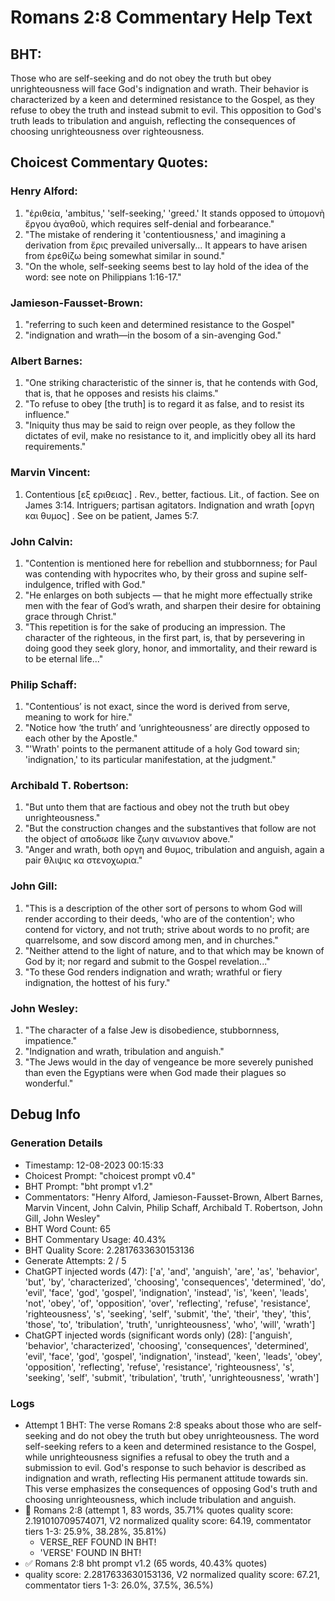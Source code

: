 # Romans 2:8 Commentary Help Text

## BHT:
Those who are self-seeking and do not obey the truth but obey unrighteousness will face God's indignation and wrath. Their behavior is characterized by a keen and determined resistance to the Gospel, as they refuse to obey the truth and instead submit to evil. This opposition to God's truth leads to tribulation and anguish, reflecting the consequences of choosing unrighteousness over righteousness.

## Choicest Commentary Quotes:
### Henry Alford:
1. "ἐριθεία, 'ambitus,' 'self-seeking,' 'greed.' It stands opposed to ὑπομονὴ ἔργου ἀγαθοῦ, which requires self-denial and forbearance."
2. "The mistake of rendering it 'contentiousness,' and imagining a derivation from ἔρις prevailed universally... It appears to have arisen from ἐρεθίζω being somewhat similar in sound."
3. "On the whole, self-seeking seems best to lay hold of the idea of the word: see note on Philippians 1:16-17."

### Jamieson-Fausset-Brown:
1. "referring to such keen and determined resistance to the Gospel"
2. "indignation and wrath—in the bosom of a sin-avenging God."

### Albert Barnes:
1. "One striking characteristic of the sinner is, that he contends with God, that is, that he opposes and resists his claims."
2. "To refuse to obey [the truth] is to regard it as false, and to resist its influence."
3. "Iniquity thus may be said to reign over people, as they follow the dictates of evil, make no resistance to it, and implicitly obey all its hard requirements."

### Marvin Vincent:
1. Contentious [εξ εριθειας] . Rev., better, factious. Lit., of faction. See on James 3:14. Intriguers; partisan agitators. 
Indignation and wrath [οργη και θυμος] . See on be patient, James 5:7.


### John Calvin:
1. "Contention is mentioned here for rebellion and stubbornness; for Paul was contending with hypocrites who, by their gross and supine self-indulgence, trifled with God."
2. "He enlarges on both subjects — that he might more effectually strike men with the fear of God’s wrath, and sharpen their desire for obtaining grace through Christ."
3. "This repetition is for the sake of producing an impression. The character of the righteous, in the first part, is, that by persevering in doing good they seek glory, honor, and immortality, and their reward is to be eternal life..."

### Philip Schaff:
1. "Contentious’ is not exact, since the word is derived from serve, meaning to work for hire."
2. "Notice how ‘the truth’ and ‘unrighteousness’ are directly opposed to each other by the Apostle."
3. "'Wrath' points to the permanent attitude of a holy God toward sin; 'indignation,' to its particular manifestation, at the judgment."

### Archibald T. Robertson:
1. "But unto them that are factious and obey not the truth but obey unrighteousness." 
2. "But the construction changes and the substantives that follow are not the object of αποδωσε like ζωην αινωνιον above."
3. "Anger and wrath, both οργη and θυμος, tribulation and anguish, again a pair θλιψις κα στενοχωρια."

### John Gill:
1. "This is a description of the other sort of persons to whom God will render according to their deeds, 'who are of the contention'; who contend for victory, and not truth; strive about words to no profit; are quarrelsome, and sow discord among men, and in churches."
2. "Neither attend to the light of nature, and to that which may be known of God by it; nor regard and submit to the Gospel revelation..."
3. "To these God renders indignation and wrath; wrathful or fiery indignation, the hottest of his fury."

### John Wesley:
1. "The character of a false Jew is disobedience, stubbornness, impatience."
2. "Indignation and wrath, tribulation and anguish."
3. "The Jews would in the day of vengeance be more severely punished than even the Egyptians were when God made their plagues so wonderful."


## Debug Info
### Generation Details
- Timestamp: 12-08-2023 00:15:33
- Choicest Prompt: "choicest prompt v0.4"
- BHT Prompt: "bht prompt v1.2"
- Commentators: "Henry Alford, Jamieson-Fausset-Brown, Albert Barnes, Marvin Vincent, John Calvin, Philip Schaff, Archibald T. Robertson, John Gill, John Wesley"
- BHT Word Count: 65
- BHT Commentary Usage: 40.43%
- BHT Quality Score: 2.2817633630153136
- Generate Attempts: 2 / 5
- ChatGPT injected words (47):
	['a', 'and', 'anguish', 'are', 'as', 'behavior', 'but', 'by', 'characterized', 'choosing', 'consequences', 'determined', 'do', 'evil', 'face', 'god', 'gospel', 'indignation', 'instead', 'is', 'keen', 'leads', 'not', 'obey', 'of', 'opposition', 'over', 'reflecting', 'refuse', 'resistance', 'righteousness', 's', 'seeking', 'self', 'submit', 'the', 'their', 'they', 'this', 'those', 'to', 'tribulation', 'truth', 'unrighteousness', 'who', 'will', 'wrath']
- ChatGPT injected words (significant words only) (28):
	['anguish', 'behavior', 'characterized', 'choosing', 'consequences', 'determined', 'evil', 'face', 'god', 'gospel', 'indignation', 'instead', 'keen', 'leads', 'obey', 'opposition', 'reflecting', 'refuse', 'resistance', 'righteousness', 's', 'seeking', 'self', 'submit', 'tribulation', 'truth', 'unrighteousness', 'wrath']

### Logs
- Attempt 1 BHT: The verse Romans 2:8 speaks about those who are self-seeking and do not obey the truth but obey unrighteousness. The word self-seeking refers to a keen and determined resistance to the Gospel, while unrighteousness signifies a refusal to obey the truth and a submission to evil. God's response to such behavior is described as indignation and wrath, reflecting His permanent attitude towards sin. This verse emphasizes the consequences of opposing God's truth and choosing unrighteousness, which include tribulation and anguish.
- 🔄 Romans 2:8 (attempt 1, 83 words, 35.71% quotes quality score: 2.191010709574071, V2 normalized quality score: 64.19, commentator tiers 1-3: 25.9%, 38.28%, 35.81%) 
	- VERSE_REF FOUND IN BHT! 
	- 'VERSE' FOUND IN BHT!
- ✅ Romans 2:8 bht prompt v1.2 (65 words, 40.43% quotes)
- quality score: 2.2817633630153136, V2 normalized quality score: 67.21, commentator tiers 1-3: 26.0%, 37.5%, 36.5%)